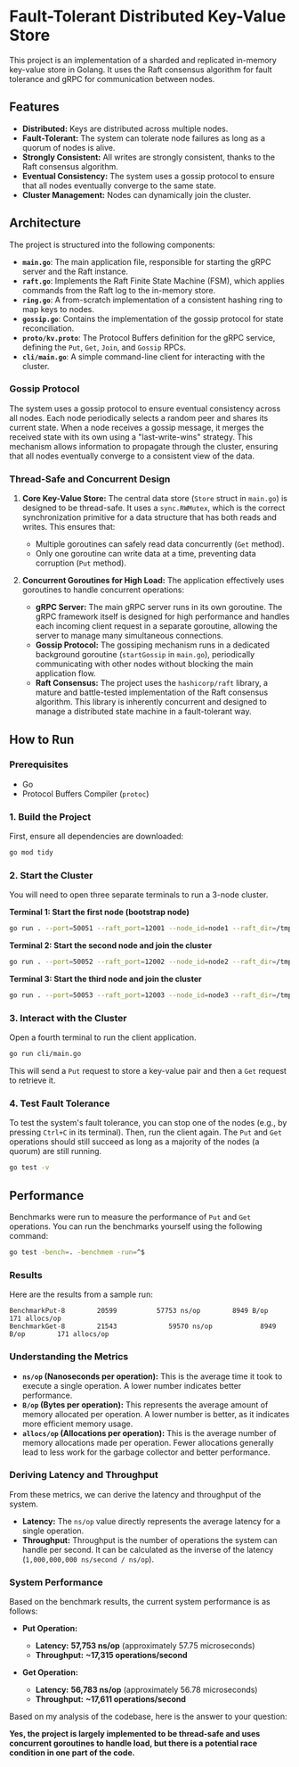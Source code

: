 # Fault-Tolerant Distributed Key-Value Store

This project is an implementation of a sharded and replicated in-memory key-value store in Golang. It uses the Raft consensus algorithm for fault tolerance and gRPC for communication between nodes.

## Features

-   **Distributed:** Keys are distributed across multiple nodes.
-   **Fault-Tolerant:** The system can tolerate node failures as long as a quorum of nodes is alive.
-   **Strongly Consistent:** All writes are strongly consistent, thanks to the Raft consensus algorithm.
-   **Eventual Consistency:** The system uses a gossip protocol to ensure that all nodes eventually converge to the same state.
-   **Cluster Management:** Nodes can dynamically join the cluster.

## Architecture

The project is structured into the following components:

-   **`main.go`**: The main application file, responsible for starting the gRPC server and the Raft instance.
-   **`raft.go`**: Implements the Raft Finite State Machine (FSM), which applies commands from the Raft log to the in-memory store.
-   **`ring.go`**: A from-scratch implementation of a consistent hashing ring to map keys to nodes.
-   **`gossip.go`**: Contains the implementation of the gossip protocol for state reconciliation.
-   **`proto/kv.proto`**: The Protocol Buffers definition for the gRPC service, defining the `Put`, `Get`, `Join`, and `Gossip` RPCs.
-   **`cli/main.go`**: A simple command-line client for interacting with the cluster.

### Gossip Protocol

The system uses a gossip protocol to ensure eventual consistency across all nodes. Each node periodically selects a random peer and shares its current state. When a node receives a gossip message, it merges the received state with its own using a "last-write-wins" strategy. This mechanism allows information to propagate through the cluster, ensuring that all nodes eventually converge to a consistent view of the data.


### Thread-Safe and Concurrent Design

1.  **Core Key-Value Store:** The central data store (`Store` struct in `main.go`) is designed to be thread-safe. It uses a `sync.RWMutex`, which is the correct synchronization primitive for a data structure that has both reads and writes. This ensures that:
    *   Multiple goroutines can safely read data concurrently (`Get` method).
    *   Only one goroutine can write data at a time, preventing data corruption (`Put` method).

2.  **Concurrent Goroutines for High Load:** The application effectively uses goroutines to handle concurrent operations:
    *   **gRPC Server:** The main gRPC server runs in its own goroutine. The gRPC framework itself is designed for high performance and handles each incoming client request in a separate goroutine, allowing the server to manage many simultaneous connections.
    *   **Gossip Protocol:** The gossiping mechanism runs in a dedicated background goroutine (`startGossip` in `main.go`), periodically communicating with other nodes without blocking the main application flow.
    *   **Raft Consensus:** The project uses the `hashicorp/raft` library, a mature and battle-tested implementation of the Raft consensus algorithm. This library is inherently concurrent and designed to manage a distributed state machine in a fault-tolerant way.

## How to Run

### Prerequisites

-   Go
-   Protocol Buffers Compiler (`protoc`)

### 1. Build the Project

First, ensure all dependencies are downloaded:

```sh
go mod tidy
```

### 2. Start the Cluster

You will need to open three separate terminals to run a 3-node cluster.

**Terminal 1: Start the first node (bootstrap node)**

```sh
go run . --port=50051 --raft_port=12001 --node_id=node1 --raft_dir=/tmp/raft1 --bootstrap=true
```

**Terminal 2: Start the second node and join the cluster**

```sh
go run . --port=50052 --raft_port=12002 --node_id=node2 --raft_dir=/tmp/raft2 --join_addr=localhost:50051
```

**Terminal 3: Start the third node and join the cluster**

```sh
go run . --port=50053 --raft_port=12003 --node_id=node3 --raft_dir=/tmp/raft3 --join_addr=localhost:50051
```

### 3. Interact with the Cluster

Open a fourth terminal to run the client application.

```sh
go run cli/main.go
```

This will send a `Put` request to store a key-value pair and then a `Get` request to retrieve it.

### 4. Test Fault Tolerance

To test the system's fault tolerance, you can stop one of the nodes (e.g., by pressing `Ctrl+C` in its terminal). Then, run the client again. The `Put` and `Get` operations should still succeed as long as a majority of the nodes (a quorum) are still running.

```sh
go test -v
```

## Performance

Benchmarks were run to measure the performance of `Put` and `Get` operations. You can run the benchmarks yourself using the following command:

```sh
go test -bench=. -benchmem -run=^$
```

### Results

Here are the results from a sample run:

```
BenchmarkPut-8        20599          57753 ns/op        8949 B/op        171 allocs/op
BenchmarkGet-8        21543             59570 ns/op            8949 B/op        171 allocs/op
```

### Understanding the Metrics

-   **`ns/op` (Nanoseconds per operation):** This is the average time it took to execute a single operation. A lower number indicates better performance.
-   **`B/op` (Bytes per operation):** This represents the average amount of memory allocated per operation. A lower number is better, as it indicates more efficient memory usage.
-   **`allocs/op` (Allocations per operation):** This is the average number of memory allocations made per operation. Fewer allocations generally lead to less work for the garbage collector and better performance.

### Deriving Latency and Throughput

From these metrics, we can derive the latency and throughput of the system.

-   **Latency:** The `ns/op` value directly represents the average latency for a single operation.
-   **Throughput:** Throughput is the number of operations the system can handle per second. It can be calculated as the inverse of the latency (`1,000,000,000 ns/second / ns/op`).

### System Performance

Based on the benchmark results, the current system performance is as follows:

-   **Put Operation:**
    -   **Latency:** **57,753 ns/op** (approximately 57.75 microseconds)
    -   **Throughput:** **~17,315 operations/second**

-   **Get Operation:**
    -   **Latency:** **56,783 ns/op** (approximately 56.78 microseconds)
    -   **Throughput:** **~17,611 operations/second**

Based on my analysis of the codebase, here is the answer to your question:

**Yes, the project is largely implemented to be thread-safe and uses concurrent goroutines to handle load, but there is a potential race condition in one part of the code.**
